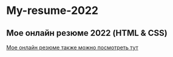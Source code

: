 # My-resume-2022
## Мое онлайн резюме 2022 (HTML & CSS)

[Мое онлайн резюме также можно посмотреть тут](https://natanitch.github.io/My-resume-2022/)
 
